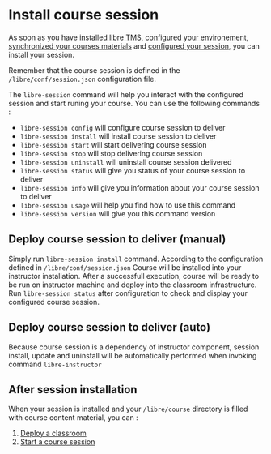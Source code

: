 # Install course session

As soon as you have [installed libre TMS](installer.md), [configured your environement](libre-configure.md),
 [synchronized your courses materials](libre-repository.md) and
 [configured your session](session-config.md), you can install your session. 

Remember that the course session is defined in the `/libre/conf/session.json` configuration file.

The `libre-session` command will help you interact with the configured session and start runing your course. 
You can use the following commands :

* `libre-session config`     will configure course session to deliver
* `libre-session install`    will install course session to deliver
* `libre-session start`      will start delivering course session
* `libre-session stop`       will stop delivering course session
* `libre-session uninstall`  will uninstall course session delivered
* `libre-session status`     will give you status of your course session to deliver
* `libre-session info`       will give you information about your course session to deliver
* `libre-session usage`      will help you find how to use this command
* `libre-session version`    will give you this command version

## Deploy course session to deliver (manual)

Simply run `libre-session install` command. According to the configuration defined in `/libre/conf/session.json` 
Course will be installed into your instructor installation. 
After a successfull execution, course will be ready to be run on instructor machine and deploy into the 
classroom infrastructure. 
Run `libre-session status` after configuration to check and display your configured course session.

## Deploy course session to deliver (auto)

Because course session is a dependency of instructor component, session install, update and 
uninstall will be automatically performed when invoking command `libre-instructor`


## After session installation

When your session is installed and your `/libre/course` directory is filled with course content material, you can :

1. [Deploy a classroom](infra-deploy.md)
2. [Start a course session](session-start.md)
